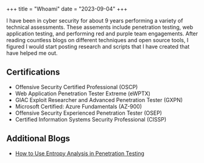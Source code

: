 +++
title = "Whoami"
date = "2023-09-04"
+++


I have been in cyber security for about 9 years performing a variety of technical assessments. These assements include penetration testing, web application testing, and performing red and purple team engagements. After reading countless blogs on different techniques and open source tools, I figured I would start posting research and scripts that I have created that have helped me out. 

## Certifications
- Offensive Security Certified Professional (OSCP)
- Web Application Penetration Tester Extreme (eWPTX)
- GIAC Exploit Researcher and Advanced Penetration Tester (GXPN)
- Microsoft Certified: Azure Fundamentals (AZ-900)
- Offensive Security Experienced Penetration Tester (OSEP)
- Certified Information Systems Security Professional (CISSP)

## Additional Blogs
- [How to Use Entropy Analysis in Penetration Testing](https://www.schellman.com/blog/how-to-use-entropy-in-penetration-testing)
